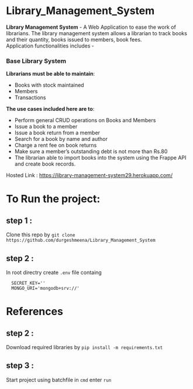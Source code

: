 # Library_Management_System
__Library Management System__ - A Web Application to ease the work of librarians. 
The library management system allows a librarian to track books and their quantity, books issued to members, book fees.<br>
Application functionalities includes -


### Base Library System
__Librarians must be able to maintain__:

  - Books with stock maintained
  - Members
  - Transactions
  
 
__The use cases included here are to__:

- Perform general CRUD operations on Books and Members
- Issue a book to a member
- Issue a book return from a member
- Search for a book by name and author
- Charge a rent fee on book returns
- Make sure a member’s outstanding debt is not more than Rs.80
- The librarian  able to import books into the system using the Frappe API and create book records.

Hosted Link : https://library-management-system29.herokuapp.com/

# To Run the project:

## step 1 : 
  Clone this repo by `git clone https://github.com/durgeshmeena/Library_Management_System`<br>
 
## step 2 :  
In root directry create `.env` file containg <br>
```  
  SECRET_KEY=''
  MONGO_URI='mongodb+srv://'
```    
  
# References



  
## step 2 : 
  Download required libraries by `pip install -m requirements.txt`<br>
  
## step 3 : 
  Start project using batchfile
  in `cmd` enter `run`
